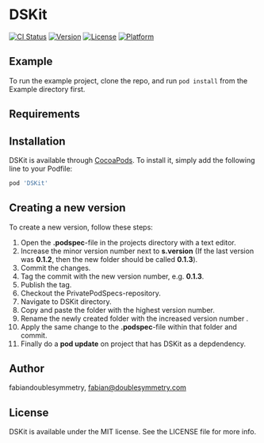 # DSKit

[![CI Status](https://img.shields.io/travis/fabiandoublesymmetry/DSKit.svg?style=flat)](https://travis-ci.org/fabiandoublesymmetry/DSKit)
[![Version](https://img.shields.io/cocoapods/v/DSKit.svg?style=flat)](https://cocoapods.org/pods/DSKit)
[![License](https://img.shields.io/cocoapods/l/DSKit.svg?style=flat)](https://cocoapods.org/pods/DSKit)
[![Platform](https://img.shields.io/cocoapods/p/DSKit.svg?style=flat)](https://cocoapods.org/pods/DSKit)

## Example

To run the example project, clone the repo, and run `pod install` from the Example directory first.

## Requirements

## Installation

DSKit is available through [CocoaPods](https://cocoapods.org). To install
it, simply add the following line to your Podfile:

```ruby
pod 'DSKit'
```

## Creating a new version

To create a new version, follow these steps:
1. Open the **.podspec**-file in the projects directory with a text editor.
2. Increase the minor version number next to **s.version** (If the last version was **0.1.2**, then the new folder should be called **0.1.3**).
3. Commit the changes.
4. Tag the commit with the new version number, e.g. **0.1.3**.
5. Publish the tag.
6. Checkout the PrivatePodSpecs-repository.
7. Navigate to DSKit directory.
8. Copy and paste the folder with the highest version number.
9. Rename the newly created folder with the increased version number .
10. Apply the same change to the **.podspec**-file within that folder and commit.
11. Finally do a **pod update** on project that has DSKit as a depdendency.

## Author

fabiandoublesymmetry, fabian@doublesymmetry.com

## License

DSKit is available under the MIT license. See the LICENSE file for more info.
